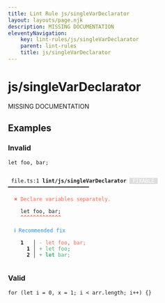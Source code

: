 ```yaml
---
title: Lint Rule js/singleVarDeclarator
layout: layouts/page.njk
description: MISSING DOCUMENTATION
eleventyNavigation:
	key: lint-rules/js/singleVarDeclarator
	parent: lint-rules
	title: js/singleVarDeclarator
---
```


# js/singleVarDeclarator

MISSING DOCUMENTATION

<!-- EVERYTHING BELOW IS AUTOGENERATED. SEE SCRIPTS FOLDER FOR UPDATE SCRIPTS hash(9e48392d0de133325e9832145ee97b54c7b3c8f4) -->

## Examples
### Invalid
<pre class="language-text"><code class="language-text"><span class="token keyword">let</span> <span class="token variable">foo</span><span class="token punctuation">,</span> <span class="token variable">bar</span><span class="token punctuation">;</span></code></pre>
<pre class="language-text"><code class="language-text">
 <span style="text-decoration-style: dotted;">file.ts:1</span> <strong>lint/js/singleVarDeclarator</strong> <span style="color: white; background-color: #ddd;"> FIXABLE </span> ━━━━━━━━━━━━━━━━━━━━━━━━━━

  <strong><span style="color: Tomato;">✖ </span></strong><span style="color: Tomato;">Declare variables separately.</span>

    <span class="token keyword">let</span> <span class="token variable">foo</span><span class="token punctuation">,</span> <span class="token variable">bar</span><span class="token punctuation">;</span>
    <span style="color: Tomato;"><strong>^</strong></span><span style="color: Tomato;"><strong>^</strong></span><span style="color: Tomato;"><strong>^</strong></span><span style="color: Tomato;"><strong>^</strong></span><span style="color: Tomato;"><strong>^</strong></span><span style="color: Tomato;"><strong>^</strong></span><span style="color: Tomato;"><strong>^</strong></span><span style="color: Tomato;"><strong>^</strong></span><span style="color: Tomato;"><strong>^</strong></span><span style="color: Tomato;"><strong>^</strong></span><span style="color: Tomato;"><strong>^</strong></span><span style="color: Tomato;"><strong>^</strong></span><span style="color: Tomato;"><strong>^</strong></span>

  <strong><span style="color: DodgerBlue;">ℹ </span></strong><span style="color: DodgerBlue;">Recommended fix</span>

  <strong>  </strong><strong>1</strong><strong> </strong><strong> </strong><strong> │ </strong><span style="color: Tomato;">-</span> <span style="color: Tomato;">let foo</span><span style="color: Tomato;"><strong>,</strong></span><span style="color: Tomato;"> bar;</span>
  <strong>  </strong><strong> </strong><strong> </strong><strong>1</strong><strong> │ </strong><span style="color: MediumSeaGreen;">+</span> <span style="color: MediumSeaGreen;">let foo</span><span style="color: MediumSeaGreen;"><strong>;</strong></span>
  <strong>  </strong><strong> </strong><strong> </strong><strong>2</strong><strong> │ </strong><span style="color: MediumSeaGreen;">+</span> <span style="color: MediumSeaGreen;"><strong>let</strong></span><span style="color: MediumSeaGreen;"> bar;</span>

</code></pre>
### Valid
<pre class="language-text"><code class="language-text"><span class="token keyword">for</span> <span class="token punctuation">(</span><span class="token keyword">let</span> <span class="token variable">i</span> <span class="token operator">=</span> <span class="token number">0</span><span class="token punctuation">,</span> <span class="token variable">x</span> <span class="token operator">=</span> <span class="token number">1</span><span class="token punctuation">;</span> <span class="token variable">i</span> <span class="token operator">&lt;</span> <span class="token variable">arr</span><span class="token punctuation">.</span><span class="token variable">length</span><span class="token punctuation">;</span> <span class="token variable">i</span><span class="token operator">++</span><span class="token punctuation">)</span> <span class="token punctuation">{</span><span class="token punctuation">}</span></code></pre>
